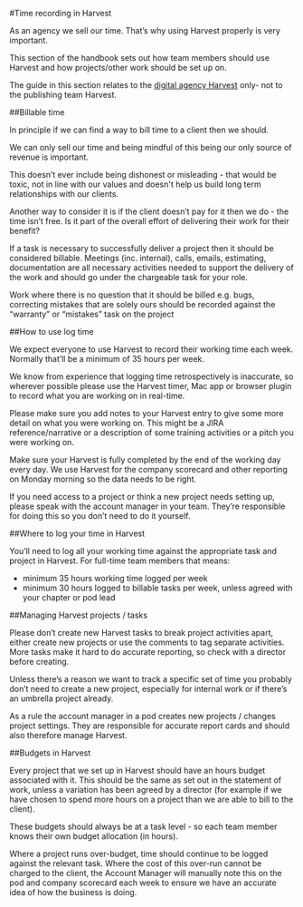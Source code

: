 #Time recording in Harvest

As an agency we sell our time. That’s why using Harvest properly is very important. 

This section of the handbook sets out how team members should use Harvest and how projects/other work should be set up on.

The guide in this section relates to the [digital agency Harvest](https://deesonemedia.harvestapp.com) only- not to the publishing team Harvest.

##Billable time

In principle if we can find a way to bill time to a client then we should. 

We can only sell our time and being mindful of this being our only source of revenue is important. 

This doesn’t ever include being dishonest or misleading - that would be toxic, not in line with our values and doesn't help us build long term relationships with our clients.

Another way to consider it is if the client doesn’t pay for it then we do - the time isn’t free. Is it part of the overall effort of delivering their work for their benefit?

If a task is necessary to successfully deliver a project then it should be considered billable. Meetings (inc. internal), calls, emails, estimating, documentation are all necessary activities needed to support the delivery of the work and should go under the chargeable task for your role.

Work where there is no question that it should be billed e.g. bugs, correcting mistakes that are solely ours should be recorded against the “warranty” or “mistakes” task on the project

##How to use log time 

We expect everyone to use Harvest to record their working time each week. Normally that’ll be a minimum of 35 hours per week.

We know from experience that logging time retrospectively is inaccurate, so wherever possible please use the Harvest timer, Mac app or browser plugin to record what you are working on in real-time.

Please make sure you add notes to your Harvest entry to give some more detail on what you were working on. This might be a JIRA reference/narrative or a description of some training activities or a pitch you were working on.

Make sure your Harvest is fully completed by the end of the working day every day. We use Harvest for the company scorecard and other reporting on Monday morning so the data needs to be right.

If you need access to a project or think a new project needs setting up, please speak with the account manager in your team. They’re responsible for doing this so you don’t need to do it yourself.

##Where to log your time in Harvest

You’ll need to log all your working time against the appropriate task and project in Harvest. For full-time team members that means:

- minimum 35 hours working time logged per week 
- minimum 30 hours logged to billable tasks per week, unless agreed with your chapter or pod lead

##Managing Harvest projects / tasks

Please don’t create new Harvest tasks to break project activities apart, either create new projects or use the comments to tag separate activities. More tasks make it hard to do accurate reporting, so check with a director before creating.

Unless there’s a reason we want to track a specific set of time you probably don’t need to create a new project, especially for internal work or if there’s an umbrella project already.

As a rule the account manager in a pod creates new projects / changes project settings. They are responsible for accurate report cards and should also therefore manage Harvest.

##Budgets in Harvest

Every project that we set up in Harvest should have an hours budget associated with it. This should be the same as set out in the statement of work, unless a variation has been agreed by a director (for example if we have chosen to spend more hours on a project than we are able to bill to the client). 

These budgets should always be at a task level - so each team member knows their own budget allocation (in hours).

Where a project runs over-budget, time should continue to be logged against the relevant task. Where the cost of this over-run cannot be charged to the client, the Account Manager will manually note this on the pod and company scorecard each week to ensure we have an accurate idea of how the business is doing.
